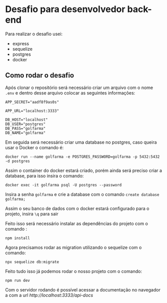 # Desafio para desenvolvedor back-end

Para realizar o desafio usei:
- express
- sequelize
- postgres
- docker

## Como rodar o desafio

Após clonar o repositório será necessário criar um arquivo com o nome ```.env``` e dentro desse arquivo colocar as seguintes informações:
```
APP_SECRET="aadf8f9as0s"

APP_URL="localhost:3333"

DB_HOST="localhost"
DB_USER="postgres"
DB_PASS="golfarma"
DB_NAME="golfarma"
```

Em seguida será necessário criar uma database no postgres, caso queira usar o Docker o comando é:

```
docker run --name golfarma -e POSTGRES_PASSWORD=golfarma -p 5432:5432 -d postgres
```

Assim o container do docker estará criado, porém ainda será preciso criar a database, para isso insira o comando:

```
docker exec -it golfarma psql -U postgres --password 
```

Insira a senha ```golfarma``` e crie a database com o comando ```create database golfarma;```

Assim o seu banco de dados com o docker estará configurado para o projeto, insira ```\q``` para sair

Feito isso será necessário instalar as dependências do projeto com o comando :

```npm install```

Agora precisamos rodar as migration utilizando o sequelize com o comando:

```npx sequelize db:migrate```

Feito tudo isso já podemos rodar o nosso projeto com o comando:

```npm run dev```

Com o servidor rodando é possível acessar a documentação no navegador a com a url *http://localhost:3333/api-docs*
